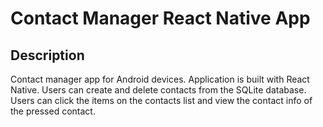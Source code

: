 # Contact Manager React Native App

## Description

Contact manager app for Android devices. 
Application is built with React Native. 
Users can create and delete contacts from the SQLite database.
Users can click the items on the contacts list and view the contact info of the pressed contact.
